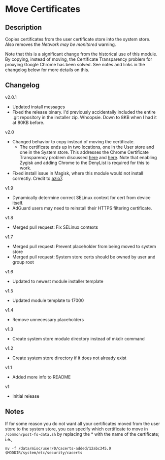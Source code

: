 # **Move Certificates**
## Description
Copies certificates from the user certificate store into the system store. Also removes the *Network may be monitored* warning.

Note that this is a significant change from the historical use of this module.  By copying, instead of moving, the Certificate Transparency problem for proxying Google Chrome has been solved.  See notes and links in the changelog below for more details on this.

## Changelog
v2.0.1
* Updated install messages
* Fixed the release binary. I'd previously accidentally included the entire .git repository in the installer zip.  Whoopsie. Down to 8KB when I had it at 80KB before.

v2.0
* Changed behavior to copy instead of moving the certificate.
  * The certificate ends up in two locations, one in the User store and one in the System store.  This addresses the Chrome Certificate Transparency problem discussed [here](https://github.com/Magisk-Modules-Repo/movecert/issues/15) and [here](https://github.com/AdguardTeam/AdguardForAndroid/issues/4124#issuecomment-1066078974).  Note that enabling Zygisk and adding Chrome to the DenyList is required for this to work.
* Fixed install issue in Magisk, where this module would not install correctly. Credit to [azio7](https://github.com/Magisk-Modules-Repo/movecert/pull/14).

v1.9
* Dynamically determine correct SELinux context for cert from device itself.
* AdGuard users may need to reinstall their HTTPS filtering certificate.

v1.8
* Merged pull request: Fix SELinux contexts

v1.7

* Merged pull request: Prevent placeholder from being moved to system store
* Merged pull request: System store certs should be owned by user and group root

v1.6

* Updated to newest module installer template 

v1.5

* Updated module template to 17000

v1.4

* Remove unnecessary placeholders

v1.3

* Create system store module directory instead of mkdir command

v1.2

* Create system store directory if it does not already exist

v1.1

  * Added more info to README

v1

  * Initial release

## Notes
If for some reason you do not want all your certificates moved from the user store to the system store, you can specify which certificate to move in `/common/post-fs-data.sh` by replacing the * with the name of the certificate; i.e.,
```
mv -f /data/misc/user/0/cacerts-added/12abc345.0 $MODDIR/system/etc/security/cacerts
```


